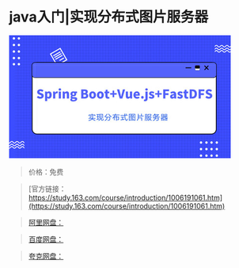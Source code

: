 # java入门|实现分布式图片服务器

![img](../../../assets/study163/free/fd7195d8-63b2-49c8-95ed-95cc3822d80a.jpg)

> 价格：免费

> [官方链接：https://study.163.com/course/introduction/1006191061.htm](https://study.163.com/course/introduction/1006191061.htm)

> [阿里网盘：]()

> [百度网盘：]()

> [夸克网盘：]()
